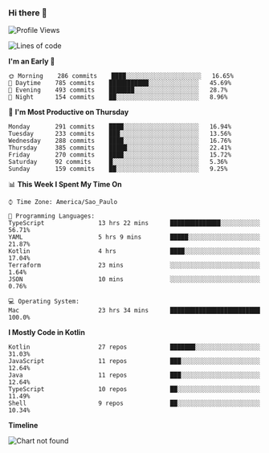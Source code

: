 ### Hi there 👋

<!--
**fernandonogueira/fernandonogueira** is a ✨ _special_ ✨ repository because its `README.md` (this file) appears on your GitHub profile.

Here are some ideas to get you started:

- 🔭 I’m currently working on ...
- 🌱 I’m currently learning ...
- 👯 I’m looking to collaborate on ...
- 🤔 I’m looking for help with ...
- 💬 Ask me about ...
- 📫 How to reach me: ...
- 😄 Pronouns: ...
- ⚡ Fun fact: ...
-->

<!--START_SECTION:waka-->
![Profile Views](http://img.shields.io/badge/Profile%20Views-0-blue)

![Lines of code](https://img.shields.io/badge/From%20Hello%20World%20I%27ve%20Written-594844%20lines%20of%20code-blue)

**I'm an Early 🐤** 

```text
🌞 Morning    286 commits    ████░░░░░░░░░░░░░░░░░░░░░   16.65% 
🌆 Daytime    785 commits    ███████████░░░░░░░░░░░░░░   45.69% 
🌃 Evening    493 commits    ███████░░░░░░░░░░░░░░░░░░   28.7% 
🌙 Night      154 commits    ██░░░░░░░░░░░░░░░░░░░░░░░   8.96%

```
📅 **I'm Most Productive on Thursday** 

```text
Monday       291 commits    ████░░░░░░░░░░░░░░░░░░░░░   16.94% 
Tuesday      233 commits    ███░░░░░░░░░░░░░░░░░░░░░░   13.56% 
Wednesday    288 commits    ████░░░░░░░░░░░░░░░░░░░░░   16.76% 
Thursday     385 commits    █████░░░░░░░░░░░░░░░░░░░░   22.41% 
Friday       270 commits    ████░░░░░░░░░░░░░░░░░░░░░   15.72% 
Saturday     92 commits     █░░░░░░░░░░░░░░░░░░░░░░░░   5.36% 
Sunday       159 commits    ██░░░░░░░░░░░░░░░░░░░░░░░   9.25%

```


📊 **This Week I Spent My Time On** 

```text
⌚︎ Time Zone: America/Sao_Paulo

💬 Programming Languages: 
TypeScript               13 hrs 22 mins      ██████████████░░░░░░░░░░░   56.71% 
YAML                     5 hrs 9 mins        █████░░░░░░░░░░░░░░░░░░░░   21.87% 
Kotlin                   4 hrs               ████░░░░░░░░░░░░░░░░░░░░░   17.04% 
Terraform                23 mins             ░░░░░░░░░░░░░░░░░░░░░░░░░   1.64% 
JSON                     10 mins             ░░░░░░░░░░░░░░░░░░░░░░░░░   0.76%

💻 Operating System: 
Mac                      23 hrs 34 mins      █████████████████████████   100.0%

```

**I Mostly Code in Kotlin** 

```text
Kotlin                   27 repos            ███████░░░░░░░░░░░░░░░░░░   31.03% 
JavaScript               11 repos            ███░░░░░░░░░░░░░░░░░░░░░░   12.64% 
Java                     11 repos            ███░░░░░░░░░░░░░░░░░░░░░░   12.64% 
TypeScript               10 repos            ██░░░░░░░░░░░░░░░░░░░░░░░   11.49% 
Shell                    9 repos             ██░░░░░░░░░░░░░░░░░░░░░░░   10.34%

```


**Timeline**

![Chart not found](https://raw.githubusercontent.com/fernandonogueira/fernandonogueira/master/charts/bar_graph.png) 


<!--END_SECTION:waka-->
